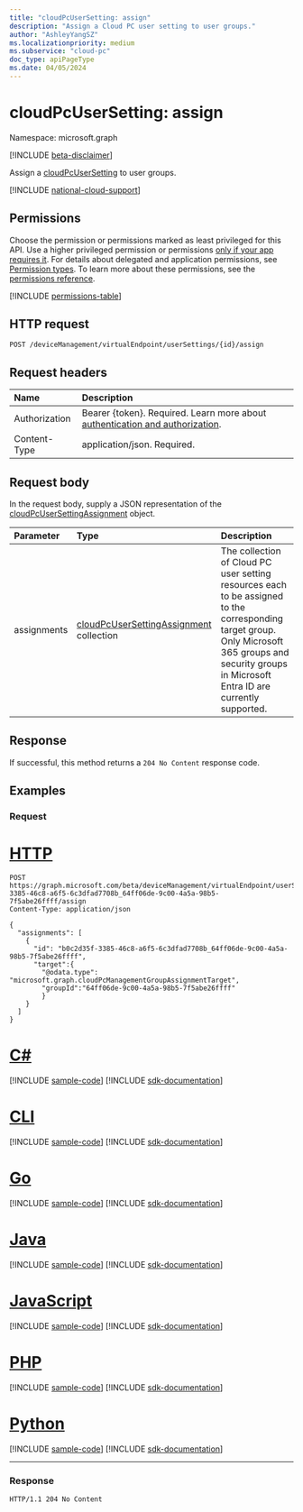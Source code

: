 ```yaml
---
title: "cloudPcUserSetting: assign"
description: "Assign a Cloud PC user setting to user groups."
author: "AshleyYangSZ"
ms.localizationpriority: medium
ms.subservice: "cloud-pc"
doc_type: apiPageType
ms.date: 04/05/2024
---
```


# cloudPcUserSetting: assign

Namespace: microsoft.graph

[!INCLUDE [beta-disclaimer](../../includes/beta-disclaimer.md)]

Assign a [cloudPcUserSetting](../resources/cloudpcusersetting.md) to user groups.

[!INCLUDE [national-cloud-support](../../includes/global-us.md)]

## Permissions

Choose the permission or permissions marked as least privileged for this API. Use a higher privileged permission or permissions [only if your app requires it](/graph/permissions-overview#best-practices-for-using-microsoft-graph-permissions). For details about delegated and application permissions, see [Permission types](/graph/permissions-overview#permission-types). To learn more about these permissions, see the [permissions reference](/graph/permissions-reference).

<!-- { "blockType": "permissions", "name": "cloudpcusersetting_assign" } -->
[!INCLUDE [permissions-table](../includes/permissions/cloudpcusersetting-assign-permissions.md)]

## HTTP request

<!-- {
  "blockType": "ignored"
}
-->

``` http
POST /deviceManagement/virtualEndpoint/userSettings/{id}/assign
```

## Request headers

|Name|Description|
|:---|:---|
|Authorization|Bearer {token}. Required. Learn more about [authentication and authorization](/graph/auth/auth-concepts).|
|Content-Type|application/json. Required.|

## Request body

In the request body, supply a JSON representation of the [cloudPcUserSettingAssignment](../resources/cloudpcusersettingassignment.md) object.

|Parameter|Type|Description|
|:---|:---|:---|
|assignments|[cloudPcUserSettingAssignment](../resources/cloudpcusersettingassignment.md) collection | The collection of Cloud PC user setting resources each to be assigned to the corresponding target group. Only Microsoft 365 groups and security groups in Microsoft Entra ID are currently supported. |

## Response

If successful, this method returns a `204 No Content` response code.

## Examples

### Request

# [HTTP](#tab/http)
<!-- {
  "blockType": "request",
  "name": "cloudpcusersetting_assign",
  "sampleKeys": ["b0c2d35f-3385-46c8-a6f5-6c3dfad7708b_64ff06de-9c00-4a5a-98b5-7f5abe26ffff"]
}
-->
``` http
POST https://graph.microsoft.com/beta/deviceManagement/virtualEndpoint/userSettings/b0c2d35f-3385-46c8-a6f5-6c3dfad7708b_64ff06de-9c00-4a5a-98b5-7f5abe26ffff/assign
Content-Type: application/json

{
  "assignments": [
    {
      "id": "b0c2d35f-3385-46c8-a6f5-6c3dfad7708b_64ff06de-9c00-4a5a-98b5-7f5abe26ffff",
      "target":{
        "@odata.type": "microsoft.graph.cloudPcManagementGroupAssignmentTarget",
        "groupId":"64ff06de-9c00-4a5a-98b5-7f5abe26ffff"
        }
    }
  ]
}
```

# [C#](#tab/csharp)
[!INCLUDE [sample-code](../includes/snippets/csharp/cloudpcusersetting-assign-csharp-snippets.md)]
[!INCLUDE [sdk-documentation](../includes/snippets/snippets-sdk-documentation-link.md)]

# [CLI](#tab/cli)
[!INCLUDE [sample-code](../includes/snippets/cli/cloudpcusersetting-assign-cli-snippets.md)]
[!INCLUDE [sdk-documentation](../includes/snippets/snippets-sdk-documentation-link.md)]

# [Go](#tab/go)
[!INCLUDE [sample-code](../includes/snippets/go/cloudpcusersetting-assign-go-snippets.md)]
[!INCLUDE [sdk-documentation](../includes/snippets/snippets-sdk-documentation-link.md)]

# [Java](#tab/java)
[!INCLUDE [sample-code](../includes/snippets/java/cloudpcusersetting-assign-java-snippets.md)]
[!INCLUDE [sdk-documentation](../includes/snippets/snippets-sdk-documentation-link.md)]

# [JavaScript](#tab/javascript)
[!INCLUDE [sample-code](../includes/snippets/javascript/cloudpcusersetting-assign-javascript-snippets.md)]
[!INCLUDE [sdk-documentation](../includes/snippets/snippets-sdk-documentation-link.md)]

# [PHP](#tab/php)
[!INCLUDE [sample-code](../includes/snippets/php/cloudpcusersetting-assign-php-snippets.md)]
[!INCLUDE [sdk-documentation](../includes/snippets/snippets-sdk-documentation-link.md)]

# [Python](#tab/python)
[!INCLUDE [sample-code](../includes/snippets/python/cloudpcusersetting-assign-python-snippets.md)]
[!INCLUDE [sdk-documentation](../includes/snippets/snippets-sdk-documentation-link.md)]

---

### Response

<!-- {
  "blockType": "response",
  "truncated": true
}
-->
``` http
HTTP/1.1 204 No Content
```
